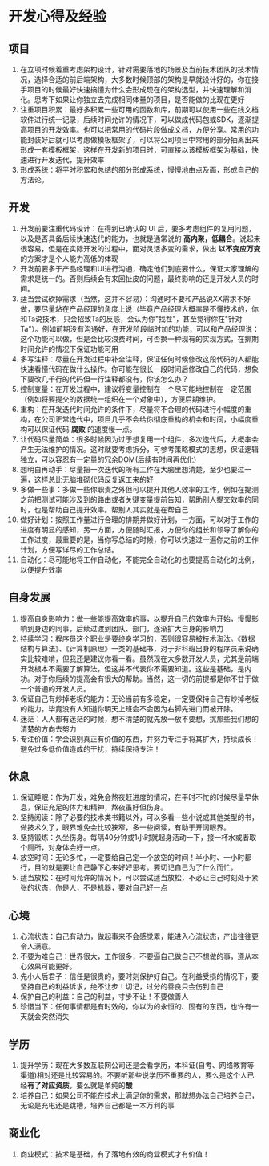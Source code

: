 # 开发心得及经验

## 项目
1. 在立项时候着重考虑架构设计，针对需要落地的场景及当前技术团队的技术情况，选择合适的前后端架构，大多数时候顶部的架构是早就设计好的，你在接手项目的时候最好快速搞懂为什么会形成现在的架构选型，并快速理解和消化。思考下如果让你独立去完成相同体量的项目，是否能做的比现在更好
2. 注重项目积累：最好多积累一些可用的函数和库，前期可以使用一些在线文档软件进行统一记录，后续时间允许的情况下，可以做成代码包或SDK，逐渐提高项目的开发效率。也可以把常用的代码片段做成文档，方便分享。常用的功能封装好后就可以考虑做模板框架了，可以将公司项目中常用的部分抽离出来形成一套模板框架，这样在开发新的项目时，可直接以该模板框架为基础，快速进行开发迭代，提升效率
3. 形成系统：将平时积累和总结的部分形成系统，慢慢地由点及面，形成自己的方法论。


## 开发
1. 开发前要注重代码设计：在得到已确认的 UI 后，要多考虑组件的复用问题，以及是否具备后续快速迭代的能力，也就是通常说的 **高内聚，低耦合**。说起来很容易，但是在实际开发的过程中，面对灵活多变的需求，做出 **以不变应万变** 的方案才是个人能力高低的体现
2. 开发前要多于产品经理和UI进行沟通，确定他们到底要什么，保证大家理解的需求是统一的。否则后续会有来回扯皮的问题，最终影响的还是开发人员的时间。
3. 适当尝试砍掉需求（当然，这并不容易）：沟通时不要和产品说XX需求不好做，要尽量站在产品经理的角度上说（毕竟产品经理大概率是不懂技术的，你和Ta说技术，只会招致Ta的反感，会认为你"找茬"，甚至觉得你在"针对Ta"）。例如前期没有沟通好，在开发阶段临时加的功能，可以和产品经理说：这个功能可以做，但是会比较浪费时间，可否换一种现有的实现方式，在排期时间允许的情况下保证功能可用
4. 多写注释：尽量在开发过程中补全注释，保证任何时候修改这段代码的人都能快速看懂代码在做什么操作。你可能在很长一段时间后修改自己的代码，想象下要改几千行的代码但一行注释都没有，你该怎么办？
5. 控制变量：在开发过程中，建议将变量控制在一个尽可能地控制在一定范围（例如将要提交的数据统一组织在一个对象中），方便后期维护。
6. 重构：在开发迭代时间允许的条件下，尽量将不合理的代码进行小幅度的重构，在公司正常迭代中，项目几乎不会给你彻底重构的机会和时间，小幅度重构可以保证代码 **腐败** 的速度慢一点。
7. 让代码尽量简单：很多时候因为过于想复用一个组件，多次迭代后，大概率会产生无法维护的情况。这时就要考虑拆分，可参考策略模式的思想，保证逻辑独立，可以容忍有一定量的冗余DOM(后续有时间再优化)
8. 想明白再动手：尽量把一次迭代的所有工作在大脑里想清楚，至少也要过一遍，这样总比无脑堆砌代码反复返工来的好
9. 多做一些事：多做一些你职责之外但可以提升其他人效率的工作，例如在提测之前把测试可能涉及到的路由或者关键变量提前告知，帮助别人提交效率的同时，也是帮助自己提升效率。帮别人其实就是在帮自己
10. 做好计划：按照工作量进行合理的排期并做好计划，一方面，可以对于工作的进度有明显的感知，另一方面，方便随时汇报，方便你的组长和领导了解你的工作进度，最重要的是，当你写总结的时候，你可以快速过一遍你之前的工作计划，方便写详尽的工作总结。
11. 自动化：尽可能地将工作自动化，不能完全自动化的也要提高自动化的比例，以便提升效率


## 自身发展
1. 提高自身影响力：做一些能提高效率的事，以提升自己的效率为开始，慢慢影响到身边的同事，后续过渡到团队、部门，逐渐扩大自身的影响力
2. 持续学习：程序员这个职业是要终身学习的，否则很容易被技术淘汰。《数据结构与算法》、《计算机原理》一类的基础书，对于非科班出身的程序员来说确实比较难啃，但我还是建议你看一看。虽然现在大多数开发人员，尤其是前端开发根本不需要了解算法，但这并不代表你不需要知道。这些是基础，是内功。对于你后续的提高会有很大的帮助。当然，这一切的前提都是你不甘于做一个普通的开发人员。
3. 保证自己有炒掉老板的能力：无论当前有多稳定，一定要保持自己有炒掉老板的能力，毕竟没有人知道你明天上班会不会因为右脚先进门而被开除。
4. 迷茫：人人都有迷茫的时候，想不清楚的就先放一放不要想，挑那些我们想的清楚的方向去努力
5. 专注价值：学会识别真正有价值的东西，并努力专注于将其扩大，持续成长！避免过多低价值造成的干扰，持续保持专注！


## 休息
1. 保证睡眠：作为开发，难免会熬夜赶进度的情况，在平时不忙的时候尽量早休息，保证充足的体力和精神，熬夜虽好但伤身。
2. 坚持阅读：除了必要的技术类书籍以外，可以多看一些小说或其他类型的书，做技术久了，眼界难免会比较狭窄，多一些阅读，有助于开阔眼界。
3. 坚持锻炼：久坐伤身。每隔40分钟或1小时就起身活动一下，接一杯水或者取个厕所，对身体会好一点。
4. 放空时间：无论多忙，一定要给自己定一个放空的时间！半小时、一小时都行，目的就是要让自己静下心来好好思考。要切记自己为了什么而忙。
5. 适当放松：在时间允许的情况下，可以尝试适当放松，不必让自己时刻处于紧张的状态，你是人，不是机器，要对自己好一点


## 心境
1. 心流状态：自己有动力，做起事来不会感觉累，能进入心流状态，产出往往更令人满意。
2. 不要为难自己：世界很大，工作很多，不要逼自己做自己不想做的事，遵从本心效果可能更好。
3. 先小人后君子：信任是很贵的，要时刻保护好自己。在利益受损的情况下，要坚持自己的利益诉求，绝不让步！切记，过分的善良只会伤到自己！
4. 保护自己的利益：自己的利益，寸步不让！不要做善人
5. 珍惜当下：任何事情都是有时效的，你以为的永恒的、固有的东西，也许有一天就会突然消失


## 学历
1. 提升学历：现在大多数互联网公司还是会看学历，本科证(自考、网络教育等渠道)相对还是比较容易的。不要听那些说学历不重要的人，要么是这个人已经**有了对应资质**，要么就是单纯的**酸**
2. 培养自己：如果公司不能在技术上满足你的需求，那就想办法自己培养自己，无论是充电还是跳槽，培养自己都是一本万利的事


## 商业化
1. 商业模式：技术是基础，有了落地有效的商业模式才有价值！
